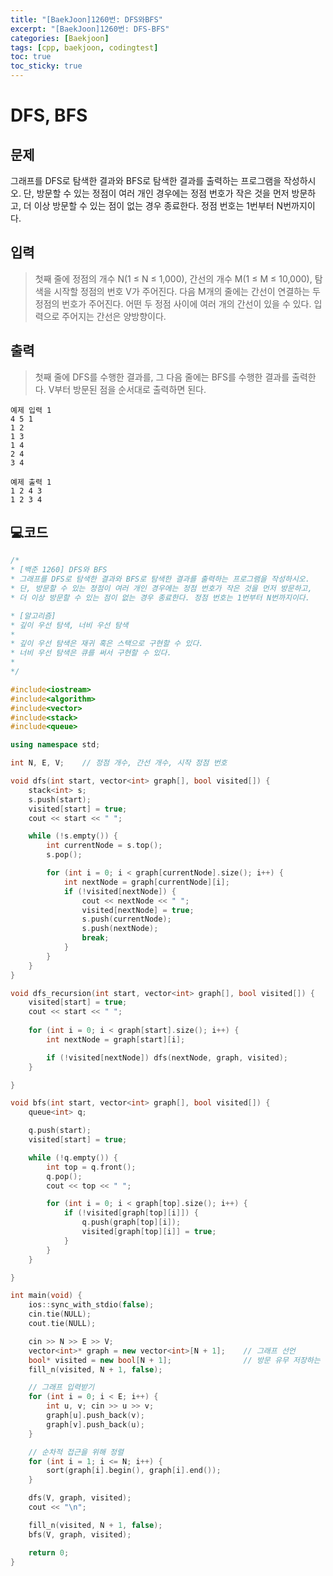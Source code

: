 ```yaml
---
title: "[BaekJoon]1260번: DFS와BFS"
excerpt: "[BaekJoon]1260번: DFS-BFS"
categories: [Baekjoon]
tags: [cpp, baekjoon, codingtest]
toc: true
toc_sticky: true
---
```


# DFS, BFS

## 문제

그래프를 DFS로 탐색한 결과와 BFS로 탐색한 결과를 출력하는 프로그램을 작성하시오. 단, 방문할 수 있는 정점이 여러 개인 경우에는 정점 번호가 작은 것을 먼저 방문하고, 더 이상 방문할 수 있는 점이 없는 경우 종료한다. 정점 번호는 1번부터 N번까지이다.             

## 입력

> 첫째 줄에 정점의 개수 N(1 ≤ N ≤ 1,000), 간선의 개수 M(1 ≤ M ≤ 10,000), 탐색을 시작할 정점의 번호 V가 주어진다. 다음 M개의 줄에는 간선이 연결하는 두 정점의 번호가 주어진다. 어떤 두 정점 사이에 여러 개의 간선이 있을 수 있다. 입력으로 주어지는 간선은 양방향이다.    

## 출력

> 첫째 줄에 DFS를 수행한 결과를, 그 다음 줄에는 BFS를 수행한 결과를 출력한다. V부터 방문된 점을 순서대로 출력하면 된다.   

    예제 입력 1 
    4 5 1
    1 2
    1 3
    1 4
    2 4
    3 4

    예제 출력 1 
    1 2 4 3
    1 2 3 4


## 💻코드

```cpp
/*
* [백준 1260] DFS와 BFS
* 그래프를 DFS로 탐색한 결과와 BFS로 탐색한 결과를 출력하는 프로그램을 작성하시오.
* 단, 방문할 수 있는 정점이 여러 개인 경우에는 정점 번호가 작은 것을 먼저 방문하고, 
* 더 이상 방문할 수 있는 점이 없는 경우 종료한다. 정점 번호는 1번부터 N번까지이다.

* [알고리즘]
* 깊이 우선 탐색, 너비 우선 탐색
* 
* 깊이 우선 탐색은 재귀 혹은 스택으로 구현할 수 있다.
* 너비 우선 탐색은 큐를 써서 구현할 수 있다.
*
*/

#include<iostream>
#include<algorithm>
#include<vector>	
#include<stack>
#include<queue>

using namespace std;

int N, E, V;	// 정점 개수, 간선 개수, 시작 정점 번호

void dfs(int start, vector<int> graph[], bool visited[]) {
	stack<int> s;
	s.push(start);
	visited[start] = true;
	cout << start << " ";

	while (!s.empty()) {
		int currentNode = s.top();
		s.pop();

		for (int i = 0; i < graph[currentNode].size(); i++) {
			int nextNode = graph[currentNode][i];
			if (!visited[nextNode]) {
				cout << nextNode << " ";
				visited[nextNode] = true;
				s.push(currentNode);
				s.push(nextNode);
				break;
			}
		}
	}
}

void dfs_recursion(int start, vector<int> graph[], bool visited[]) {
	visited[start] = true;
	cout << start << " ";
	
	for (int i = 0; i < graph[start].size(); i++) {
		int nextNode = graph[start][i];

		if (!visited[nextNode]) dfs(nextNode, graph, visited);
	}

}

void bfs(int start, vector<int> graph[], bool visited[]) {
	queue<int> q;

	q.push(start);
	visited[start] = true;

	while (!q.empty()) {
		int top = q.front();
		q.pop();
		cout << top << " ";

		for (int i = 0; i < graph[top].size(); i++) {
			if (!visited[graph[top][i]]) {
				q.push(graph[top][i]);
				visited[graph[top][i]] = true;
			}
		}
	}

}

int main(void) {
	ios::sync_with_stdio(false);
	cin.tie(NULL);
	cout.tie(NULL);

	cin >> N >> E >> V;
	vector<int>* graph = new vector<int>[N + 1];	// 그래프 선언
	bool* visited = new bool[N + 1];				// 방문 유무 저장하는 배열 선언 및 초기화
	fill_n(visited, N + 1, false);

	// 그래프 입력받기
	for (int i = 0; i < E; i++) {
		int u, v; cin >> u >> v;
		graph[u].push_back(v);
		graph[v].push_back(u);
	}

	// 순차적 접근을 위해 정렬
	for (int i = 1; i <= N; i++) {
		sort(graph[i].begin(), graph[i].end());
	}

	dfs(V, graph, visited);
	cout << "\n";

	fill_n(visited, N + 1, false);
	bfs(V, graph, visited);

	return 0;
}
```